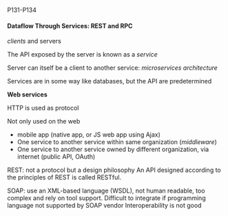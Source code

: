 P131-P134

#### Dataflow Through Services: REST and RPC

*clients* and servers

The API exposed by the server is known as a *service*

Server can itself be a client to another service: *microservices architecture*

Services are in some way like databases, but the API are predetermined

**Web services**

HTTP is used as protocol

Not only used on the web

- mobile app (native app, or JS web app using Ajax)
- One service to another service within same organization (*middleware*)
- One service to another service owned by different organization, via internet (public API, OAuth)

REST: not a protocol but a design philosophy 
An API designed according to the principles of REST is called RESTful.

SOAP: use an XML-based language (WSDL), not human readable, too complex and rely on tool support.
Difficult to integrate if programming language not supported by SOAP vendor
Interoperability is not good
